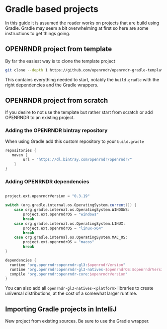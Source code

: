 # Gradle based projects

In this guide it is assumed the reader works on projects that are build using Gradle. Gradle may seem a bit overwhelming at first so here are some instructions to get things going.

## OPENRNDR project from template

By far the easiest way is to clone the template project
```sh
git clone --depth 1 https://github.com/openrndr/openrndr-gradle-template.git
```

This contains everything needed to start, notably the `build.gradle` with the right dependencies and the Gradle wrappers.

## OPENRNDR project from scratch

If you desire to not use the template but rather start from scratch or add OPENRNDR to an existing project.

### Adding the OPENRNDR bintray repository

When using Gradle add this custom repository to your `build.gradle`
```groovy
repositories {
   maven {
        url = "https://dl.bintray.com/openrndr/openrndr/"
    }
}
```

### Adding OPENRNDR dependencies
```groovy

project.ext.openrndrVersion = "0.3.19"

switch (org.gradle.internal.os.OperatingSystem.current()) {
    case org.gradle.internal.os.OperatingSystem.WINDOWS:
        project.ext.openrndrOS = "windows"
        break
    case org.gradle.internal.os.OperatingSystem.LINUX:
        project.ext.openrndrOS = "linux-x64"
        break
    case org.gradle.internal.os.OperatingSystem.MAC_OS:
        project.ext.openrndrOS = "macos"
        break
}

dependencies {
  runtime "org.openrndr:openrndr-gl3:$openrndrVersion"
  runtime "org.openrndr:openrndr-gl3-natives-$openrndrOS:$openrndrVersion"
  compile "org.openrndr:openrndr-core:$openrndrVersion"
}
```

You can also add all `openrndr-gl3-natives-<platform>` libraries to create universal distributions, at the cost of a somewhat larger
runtime.

## Importing Gradle projects in IntelliJ

New project from existing sources. Be sure to use the Gradle wrapper.
